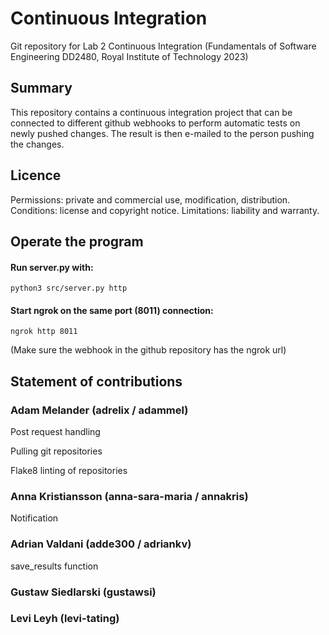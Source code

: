 # Continuous Integration 
Git repository for Lab 2 Continuous Integration (Fundamentals of Software Engineering DD2480, Royal Institute of Technology 2023) 
  
## Summary  
This repository contains a continuous integration project that can be connected to different github webhooks to perform automatic tests on newly pushed changes. The result is then e-mailed to the person pushing the changes.  

## Licence
Permissions: private and commercial use, modification, distribution.
Conditions: license and copyright notice.
Limitations: liability and warranty.  
 
## Operate the program
#### Run server.py with: 
```  
python3 src/server.py http
``` 
#### Start ngrok on the same port (8011) connection: 
```
ngrok http 8011 
```  
(Make sure the webhook in the github repository has the ngrok url) 
  
## Statement of contributions 

### Adam Melander (adrelix / adammel) 
Post request handling  

Pulling git repositories

Flake8 linting of repositories  

### Anna Kristiansson (anna-sara-maria / annakris) 
  
Notification 

### Adrian Valdani (adde300 / adriankv)
save_results function

### Gustaw Siedlarski (gustawsi)

### Levi Leyh (levi-tating)
